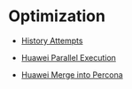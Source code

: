 # Optimization

- [History Attempts](./path.md)

- [Huawei Parallel Execution](./huawei_parallel.md)

- [Huawei Merge into Percona](./huawei_merge.md)